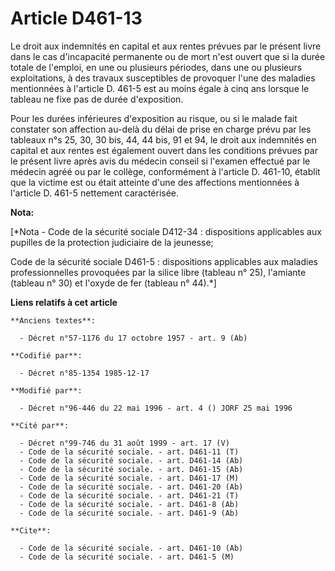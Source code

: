 # Article D461-13

Le droit aux indemnités en capital et aux rentes prévues par le présent livre dans le cas d'incapacité permanente ou de mort
n'est ouvert que si la durée totale de l'emploi, en une ou plusieurs périodes, dans une ou plusieurs exploitations, à des
travaux susceptibles de provoquer l'une des maladies mentionnées à l'article D. 461-5 est au moins égale à cinq ans lorsque
le tableau ne fixe pas de durée d'exposition.

Pour les durées inférieures d'exposition au risque, ou si le malade fait constater son affection au-delà du délai de prise en
charge prévu par les tableaux n°s 25, 30, 30 bis, 44, 44 bis, 91 et 94, le droit aux indemnités en capital et aux rentes est
également ouvert dans les conditions prévues par le présent livre après avis du médecin conseil si l'examen effectué par le
médecin agréé ou par le collège, conformément à l'article D. 461-10, établit que la victime est ou était atteinte d'une des
affections mentionnées à l'article D. 461-5 nettement caractérisée.

**Nota:**

[*Nota - Code de la sécurité sociale D412-34 : dispositions applicables aux pupilles de la protection judiciaire de la
jeunesse;

Code de la sécurité sociale D461-5 : dispositions applicables aux maladies professionnelles provoquées par la silice libre
(tableau n° 25), l'amiante (tableau n° 30) et l'oxyde de fer (tableau n° 44).*]

**Liens relatifs à cet article**

	**Anciens textes**:

	  - Décret n°57-1176 du 17 octobre 1957 - art. 9 (Ab)

	**Codifié par**:

	  - Décret n°85-1354 1985-12-17

	**Modifié par**:

	  - Décret n°96-446 du 22 mai 1996 - art. 4 () JORF 25 mai 1996

	**Cité par**:

	  - Décret n°99-746 du 31 août 1999 - art. 17 (V)
	  - Code de la sécurité sociale. - art. D461-11 (T)
	  - Code de la sécurité sociale. - art. D461-14 (Ab)
	  - Code de la sécurité sociale. - art. D461-15 (Ab)
	  - Code de la sécurité sociale. - art. D461-17 (M)
	  - Code de la sécurité sociale. - art. D461-20 (Ab)
	  - Code de la sécurité sociale. - art. D461-21 (T)
	  - Code de la sécurité sociale. - art. D461-8 (Ab)
	  - Code de la sécurité sociale. - art. D461-9 (Ab)

	**Cite**:

	  - Code de la sécurité sociale. - art. D461-10 (Ab)
	  - Code de la sécurité sociale. - art. D461-5 (M)
